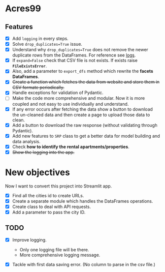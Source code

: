 # Acres99

## Features

- [x] Add `logging` in every steps.
- [x] Solve `drop_duplicates=True` issue.
- [x] Understand why `drop_duplicates=True` does not remove the newer duplicate rows from the DataFrames. For reference see [logs](./logs).
- [x] If `expand=False` check that CSV file is not exists. If exists raise **`FileExistsError`**.
- [x] Also, add a parameter to `export_dfs` method which rewrite the **facets DataFrames**.
- [x] ~~Create a function which fetches the data from website and store them in CSV formate periodically.~~
- [x] Handle exceptions for validation of Pydantic.
- [ ] Make the code more comprehensive and modular. Now it is more coupled and not easy to use individually and understand.
- [x] If any error occurs after fetching the data show a button to download the un-cleaned data and then create a page to upload those data to clean.
- [x] Add a button to download the raw response (without validating through Pydantic).
- [x] Add new features to `SRP` class to get a better data for model building and data analysis.
- [x] Check **how to identify the rental apartments/properties**.
- [x] ~~Show the logging into the app.~~

# New objectives

Now I want to convert this project into Streamlit app.

- [x] Find all the cities id to create URLs.
- [x] Create a separate module which handles the DataFrames operations.
- [x] Create class to deal with API requests.
- [x] Add a parameter to pass the city ID.

## TODO

- [x] Improve logging.

  - Only one logging file will be there.
  - More comprehensive logging message.

- [x] Tackle with first data saving error. (No column to parse in the csv file.)
